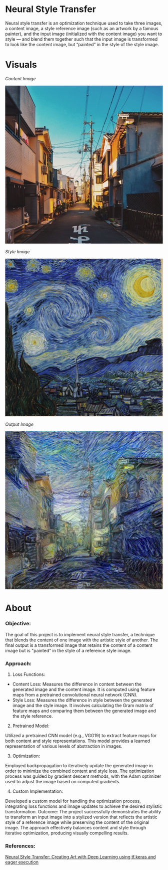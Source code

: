 # Neural Style Transfer

Neural style transfer is an optimization technique used to take three images, a content image, a style reference image (such as an artwork by a famous painter), and the input image (initialized with the content image) you want to style — and blend them together such that the input image is transformed to look like the content image, but “painted” in the style of the style image.

# Visuals

*Content Image*

![](/images/content_image.jpg)

*Style Image*

![](/images/style_image.jpg)

*Output Image*

![](/images/imgb.jpg)

# About

### Objective:
The goal of this project is to implement neural style transfer, a technique that blends the content of one image with the artistic style of another. The final output is a transformed image that retains the content of a content image but is "painted" in the style of a reference style image.

### Approach:

1. Loss Functions:

* Content Loss: Measures the difference in content between the generated image and the content image. It is computed using feature maps from a pretrained convolutional neural network (CNN).
* Style Loss: Measures the difference in style between the generated image and the style image. It involves calculating the Gram matrix of feature maps and comparing them between the generated image and the style reference.

2. Pretrained Model:

Utilized a pretrained CNN model (e.g., VGG19) to extract feature maps for both content and style representations. This model provides a learned representation of various levels of abstraction in images.

3. Optimization:

Employed backpropagation to iteratively update the generated image in order to minimize the combined content and style loss. The optimization process was guided by gradient descent methods, with the Adam optimizer used to adjust the image based on computed gradients.

4. Custom Implementation:

Developed a custom model for handling the optimization process, integrating loss functions and image updates to achieve the desired stylistic transformation.
Outcome: The project successfully demonstrates the ability to transform an input image into a stylized version that reflects the artistic style of a reference image while preserving the content of the original image. The approach effectively balances content and style through iterative optimization, producing visually compelling results.

### References:

[Neural Style Transfer: Creating Art with Deep Learning using tf.keras and eager execution](https://blog.tensorflow.org/2018/08/neural-style-transfer-creating-art-with-deep-learning.html)
